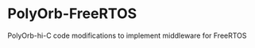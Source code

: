 PolyOrb-FreeRTOS
================

PolyOrb-hi-C code modifications to implement middleware for FreeRTOS 
